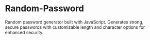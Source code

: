 # Random-Password
Random password generator built with JavaScript. Generates strong, secure passwords with customizable length and character options for enhanced security.
